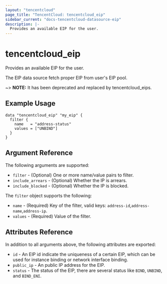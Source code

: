 ```yaml
---
layout: "tencentcloud"
page_title: "TencentCloud: tencentcloud_eip"
sidebar_current: "docs-tencentcloud-datasource-eip"
description: |-
  Provides an available EIP for the user.
---
```


# tencentcloud_eip

Provides an available EIP for the user.

The EIP data source fetch proper EIP from user's EIP pool.

~> **NOTE:** It has been deprecated and replaced by tencentcloud_eips.

## Example Usage

```hcl
data "tencentcloud_eip" "my_eip" {
  filter {
    name   = "address-status"
    values = ["UNBIND"]
  }
}
```

## Argument Reference

The following arguments are supported:

* `filter` - (Optional) One or more name/value pairs to filter.
* `include_arrears` - (Optional) Whether the IP is arrears.
* `include_blocked` - (Optional) Whether the IP is blocked.

The `filter` object supports the following:

* `name` - (Required) Key of the filter, valid keys: `address-id`,`address-name`,`address-ip`.
* `values` - (Required) Value of the filter.

## Attributes Reference

In addition to all arguments above, the following attributes are exported:

* `id` - An EIP id indicate the uniqueness of a certain EIP,  which can be used for instance binding or network interface binding.
* `public_ip` - An public IP address for the EIP.
* `status` - The status of the EIP, there are several status like `BIND`, `UNBIND`, and `BIND_ENI`.


